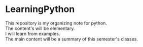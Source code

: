 # LearningPython
This repository is my organizing note for python.  
The content's will be elementary.  
I will learn from examples.  
The main content will be a summary of this semester's classes.